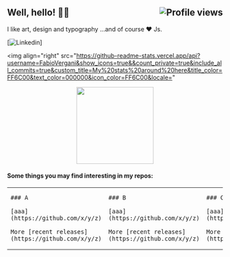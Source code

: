 <h2>
	Well, hello! 👋🏻 <img align="right" src="https://gpvc.arturio.dev/dmoyadev" alt="Profile views">
</h2>
I like art, design and typography ...and of course ❤️ Js.

[![Linkedin](https://img.shields.io/badge/-LinkedIn-blue?style=flat&logo=Linkedin&logoColor=white&link=https://www.linkedin.com/in/sviluppatorefrontend/)]

<img
 align="right"
 src="https://github-readme-stats.vercel.app/api?username=FabioVergani&show_icons=true&&count_private=true&include_all_commits=true&custom_title=My%20stats%20around%20here&title_color=FF6C00&text_color=000000&icon_color=FF6C00&locale="
>

<p align="center">
<img height="180em" src="https://github-readme-stats.vercel.app/api/top-langs/?username=FabioVergani&layout=compact&langs_count=8"/>
</p>

#### Some things you may find interesting in my repos:
<table>
<tr>
  <td valign="top" width="33%">

    ### A

    [aaa](https://github.com/x/y/z)

    More [recent releases](https://github.com/x/y/z)

  </td>
  <td valign="top" width="34%">

    ### B

    [aaa](https://github.com/x/y/z)

    More [recent releases](https://github.com/x/y/z)

  </td>
  <td valign="top" width="33%">

    ### C

    [aaa](https://github.com/x/y/z)

    More [recent releases](https://github.com/x/y/z)

  </td>
  </tr>
</table>

<!--
## A
- [xx](https://github.com/xx)
  <details>
    <summary>lorem</summary>
    ipsum
  </details>
- [xx](https://github.com/xx)
  <details>
    <summary>lorem</summary>
    ipsum
  </details>
-->


<!--
<div align="center">
[![][logo-url]][repo-url]  
</div>
[logo-url]: https://raw.githubusercontent.com/xx/files/xx/logo.svg
-->

